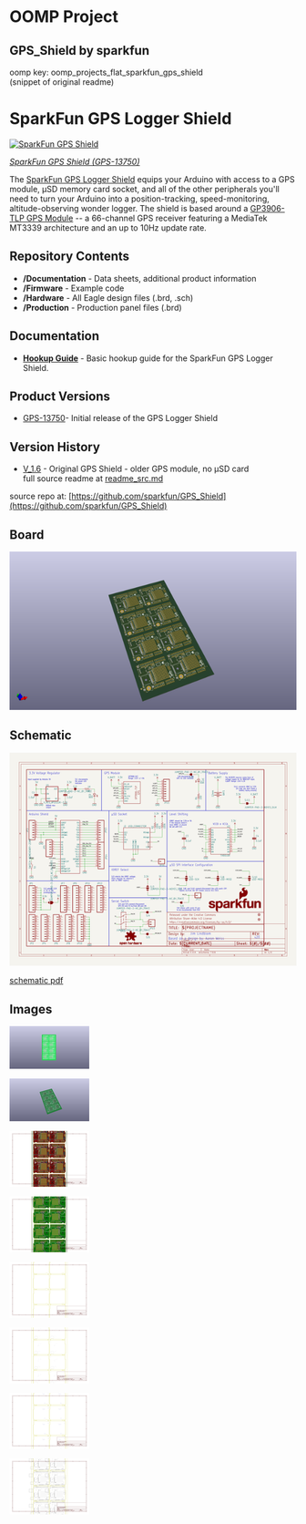 # OOMP Project  
## GPS_Shield  by sparkfun  
  
oomp key: oomp_projects_flat_sparkfun_gps_shield  
(snippet of original readme)  
  
SparkFun GPS Logger Shield  
====================  
  
[![SparkFun GPS Shield](https://cdn.sparkfun.com/assets/parts/1/1/2/8/4/13750-01.jpg)](https://www.sparkfun.com/products/13750)  
  
[*SparkFun GPS Shield (GPS-13750)*](https://www.sparkfun.com/products/13750)  
  
The [SparkFun GPS Logger Shield](https://www.sparkfun.com/products/13750) equips your Arduino with access to a GPS module, µSD memory card socket, and all of the other peripherals you'll need to turn your Arduino into a position-tracking, speed-monitoring, altitude-observing wonder logger. The shield is based around a [GP3906-TLP GPS Module](https://cdn.sparkfun.com/assets/learn_tutorials/4/6/8/GP3906-TLP_DataSheet_Rev_A01.pdf) -- a 66-channel GPS receiver featuring a MediaTek MT3339 architecture and an up to 10Hz update rate.  
  
Repository Contents  
-------------------  
  
* **/Documentation** - Data sheets, additional product information   
* **/Firmware** - Example code   
* **/Hardware** - All Eagle design files (.brd, .sch)  
* **/Production** - Production panel files (.brd)  
  
Documentation  
--------------  
* **[Hookup Guide](https://learn.sparkfun.com/tutorials/gps-logger-shield-hookup-guide)** - Basic hookup guide for the SparkFun GPS Logger Shield.  
  
Product Versions  
----------------  
* [GPS-13750](https://www.sparkfun.com/products/13750)- Initial release of the GPS Logger Shield  
  
Version History  
---------------  
* [V_1.6](https://github.com/sparkfun/GPS_Shield/releases/tag/V_1.6) - Original GPS Shield - older GPS module, no µSD card   
  full source readme at [readme_src.md](readme_src.md)  
  
source repo at: [https://github.com/sparkfun/GPS_Shield](https://github.com/sparkfun/GPS_Shield)  
## Board  
  
[![working_3d.png](working_3d_600.png)](working_3d.png)  
## Schematic  
  
[![working_schematic.png](working_schematic_600.png)](working_schematic.png)  
  
[schematic pdf](working_schematic.pdf)  
## Images  
  
[![working_3D_bottom.png](working_3D_bottom_140.png)](working_3D_bottom.png)  
  
[![working_3D_top.png](working_3D_top_140.png)](working_3D_top.png)  
  
[![working_assembly_page_01.png](working_assembly_page_01_140.png)](working_assembly_page_01.png)  
  
[![working_assembly_page_02.png](working_assembly_page_02_140.png)](working_assembly_page_02.png)  
  
[![working_assembly_page_03.png](working_assembly_page_03_140.png)](working_assembly_page_03.png)  
  
[![working_assembly_page_04.png](working_assembly_page_04_140.png)](working_assembly_page_04.png)  
  
[![working_assembly_page_05.png](working_assembly_page_05_140.png)](working_assembly_page_05.png)  
  
[![working_assembly_page_06.png](working_assembly_page_06_140.png)](working_assembly_page_06.png)  
